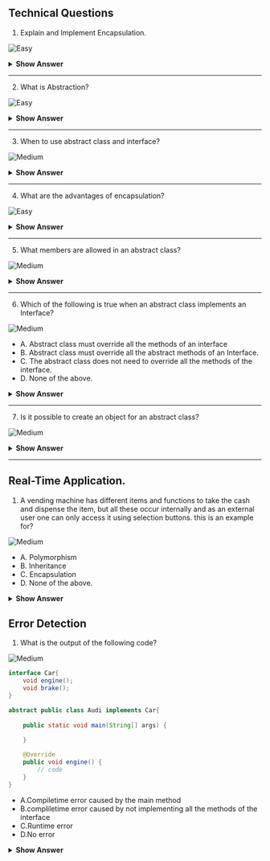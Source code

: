 ## Technical Questions

1. Explain and Implement Encapsulation.

![Easy](https://github.com/revaturelabs/interviewquestions/blob/dev/ComplexityTags/simple%20(2).svg)

<details>

<summary><b>Show Answer</b> </summary>
    
 <blockquote>
    
- Encapsulation is creating a class with related fields and methods and hiding the fields and methods from the rest of the world, this can be achieved by creating fields and methods and private and accessing the fields and methods using objects.
  
``` java
  
import java.util.Random;

public class ATM {
    
    static double balance = 10000;
    
    double debitAmmount(double ammount) {
        balance-=ammount;
        return balance;
    }
    
    private String generateOTP( ) {
        Random rnd = new Random();
        int number = rnd.nextInt(999999);
        return String.format("%06d", number);   
    }
    
    double creditAmmount( double ammount) {
        
        balance+=ammount;
        return balance;
    }
    double displayBalance()
    {
        return balance;
    }
    public static void main(String[] args) {
        ATM a = new ATM();
        System.out.println("Ammount credited and Final balance: "+ a.creditAmmount(1000));
        System.out.println("Ammount debited and Final balance:" + a.debitAmmount(100));
        System.out.println("Account Balance: "+ a.displayBalance());
        System.out.println(a.generateOTP());
        
    }

}
  
  
  ```
  
 - In the above code, the class ATM contains fields and methods, and they are encapsulated into the class, all the fields and methods can be accessed by an object 'a'.
     
  </blockquote>
    
  </details>
   </details>
   
 ---
   
2. What is Abstraction?

![Easy](https://github.com/revaturelabs/interviewquestions/blob/dev/ComplexityTags/simple%20(2).svg)

<details> <summary><b>Show Answer</b></summary>
    
> Data abstraction is the process of hiding certain details and showing only essential information to the user.
> In java Abstraction can be achieved in two ways   
> 1. By creating an abstract class with abstract methods. (0 to 100%)
> 2. By creating an interface with abstract methods.(100%)
> The abstract keyword is a non-access modifier, used for classes and methods.
> Abstraction lets you focus on what the object does instead of how it does it.



</details>

---

3. When to use abstract class and interface?

![Medium](https://github.com/revaturelabs/interviewquestions/blob/dev/ComplexityTags/Medium%20(2).svg)

<details><summary><b>Show Answer</b></summary>
    
> <b>Abstract Class: </b>
> 
> 1. When classes are closely related and share the implementation an abstract class can be used. 
> 2. To create unrelated classes with the same methods and fields but with access modifiers other than public, i.e. private and protected.
> 3. to declare non-static and non-final methods, which can be altered by creating methods and using an object of the class.
>    
> <b>Interface: </b>
> 
> 1. When classes are not related, they have the same methods but different implementations an interface is used.
> 2. when behaviour is specified but the implementation of the behaviour can be altered.
> 3. To implement Multiple Inheritance of value.

</details>

---

4. What are the advantages of encapsulation?

![Easy](https://github.com/revaturelabs/interviewquestions/blob/dev/ComplexityTags/simple%20(2).svg)

<details> <summary><b>Show Answer</b></summary>
    
 <blockquote>
    
| **#** | ** Abstract Class**                                                                          | ** Interface**                                                                     |
| ----- | -------------------------------------------------------------------------------------------- | ---------------------------------------------------------------------------------- |
| 1     |  An abstract class can extend only one class or one abstract class at a time                 |  An interface can extend any number of interfaces at a time                        |
| 2     |   An abstract class can extend another concrete (regular) class or abstract class            |  An interface can only extend another interface                                    |
| 3     |  An abstract class can have both abstract and concrete methods                               |  An interface can have only abstract methods                                       |
| 4     |  In abstract class keyword “abstract” is mandatory to declare a method as an abstract        |  In an interface keyword “abstract” is optional to declare a method as an abstract |
| 5     |  An abstract class can have protected and public abstract methods                            |  An interface can have only have public abstract methods                           |
| 6     |  An abstract class can have static, final or static final variable with any access specifier |  interface can only have public static final (constant) variable                   |
     
 </blockquote>

</details>

---

5. What members are allowed in an abstract class?

![Medium](https://github.com/revaturelabs/interviewquestions/blob/dev/ComplexityTags/Medium%20(2).svg)

<details> <summary><b>Show Answer</b></summary>
    
> 1. fields
> 2. Abstract Method
> 3. Non-Abstract Method.
> 4. Constructor 
> 5. `main()` method.

</details>

---

6. Which of the following is true when an abstract class implements an Interface?

![Medium](https://github.com/revaturelabs/interviewquestions/blob/dev/ComplexityTags/Medium%20(2).svg)

- A. Abstract class must override all the methods of an interface
- B. Abstract class must override all the abstract methods of an Interface.
- C. The abstract class does not need to override all the methods of the interface.
- D. None of the above.

<details> <summary><b>Show Answer</b></summary>
    
> C
<details><summary><b>Explanation</b></summary>

> normally when a class doesn't implement all the abstract methods of an interface it leads to a compilation error, this can be avoided by declaring the class abstract because an abstract method can have unimplemented methods. 
    
</details>

</details>

---

7. Is it possible to create an object for an abstract class?

![Medium](https://github.com/revaturelabs/interviewquestions/blob/dev/ComplexityTags/Medium%20(2).svg)

<details> <summary><b>Show Answer</b></summary>
    
> No, the abstract class can not be initialized as it contains incomplete methods( abstract methods or methods with no implementation).
> One way to create an object for an abstract class is using an Anonymous inner class.

</details>

---




## Real-Time Application.

1. A vending machine has different items and functions to take the cash and dispense the item, but all these occur internally and as an external user one can only access it using selection buttons. this is an example for?

![Medium](https://github.com/revaturelabs/interviewquestions/blob/dev/ComplexityTags/Medium%20(2).svg)

- A. Polymorphism
- B. Inheritance
- C. Encapsulation
- D. None of the above.

<details><summary><b>Show Answer</b></summary>

> C
    
<details><summary><b>Explanation</b></summary>

> We can consider vending machine as class with dispensable items as fields and dispense operation as methods combined as a single unit.
    
</details>


</details>

## Error Detection

1. What is the output of the following code?

![Medium](https://github.com/revaturelabs/interviewquestions/blob/dev/ComplexityTags/Medium%20(2).svg)

``` java
interface Car{
    void engine();
    void brake();
}

abstract public class Audi implements Car{
    
    public static void main(String[] args) {
        
    }

    @Override
    public void engine() {
        // code 
    }
}

```

- A.Compiletime error caused by the main method
- B.compliletime error caused by not implementing all the methods of the interface
- C.Runtime error
- D.No error

<details> <summary><b>Show Answer</b></summary>
    
> D

<details><summary><b>Explanation</b></summary>


> it is not mandatory for an abstract class to implement all the methods of an interface.
    
</details>



</details>






